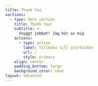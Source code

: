 ```yaml
---
title: Thank You
sections:
  - type: hero_section
    title: Thank You!
    subtitle: >-
      Snyggt jobbat! Jag hör av mig 
    actions:
      - type: action
        label: Tillbaka till startsidan
        url: /
        style: primary
    align: center
    padding_bottom: large
    background_color: none
layout: advanced
---
```


